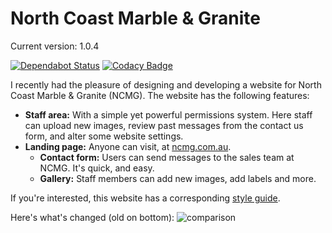 # North Coast Marble & Granite

Current version: 1.0.4

[![Dependabot Status](https://api.dependabot.com/badges/status?host=github&repo=sean0x42/ncmg.com.au)](https://dependabot.com)
[![Codacy Badge](https://api.codacy.com/project/badge/Grade/5aaf31b49bf84a73ab3dd0d323c7a919)](https://www.codacy.com/app/sean_19/ncmg.com.au?utm_source=github.com&amp;utm_medium=referral&amp;utm_content=sean0x42/ncmg.com.au&amp;utm_campaign=Badge_Grade)

I recently had the pleasure of designing and developing a website for North Coast Marble & Granite (NCMG). The website has the following features:

 * **Staff area:** With a simple yet powerful permissions system. Here staff can upload new images, review past messages from the contact us form, and alter some website settings.
 * **Landing page:** Anyone can visit, at [ncmg.com.au](https://www.ncmg.com.au).
     * **Contact form:** Users can send messages to the sales team at NCMG. It's quick, and easy.
     * **Gallery:** Staff members can add new images, add labels and more.

If you're interested, this website has a corresponding [style guide](https://github.com/LuckehPickle/ncmg-style-guide).

Here's what's changed (old on bottom): ![comparison](https://i.imgur.com/KGKbQb5.png)
